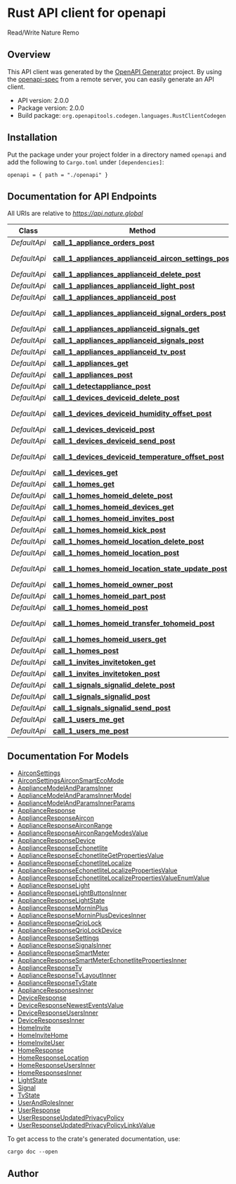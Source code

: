 # Rust API client for openapi

Read/Write Nature Remo


## Overview

This API client was generated by the [OpenAPI Generator](https://openapi-generator.tech) project.  By using the [openapi-spec](https://openapis.org) from a remote server, you can easily generate an API client.

- API version: 2.0.0
- Package version: 2.0.0
- Build package: `org.openapitools.codegen.languages.RustClientCodegen`

## Installation

Put the package under your project folder in a directory named `openapi` and add the following to `Cargo.toml` under `[dependencies]`:

```
openapi = { path = "./openapi" }
```

## Documentation for API Endpoints

All URIs are relative to *https://api.nature.global*

Class | Method | HTTP request | Description
------------ | ------------- | ------------- | -------------
*DefaultApi* | [**call_1_appliance_orders_post**](docs/DefaultApi.md#call_1_appliance_orders_post) | **POST** /1/appliance_orders | 
*DefaultApi* | [**call_1_appliances_applianceid_aircon_settings_post**](docs/DefaultApi.md#call_1_appliances_applianceid_aircon_settings_post) | **POST** /1/appliances/{applianceid}/aircon_settings | 
*DefaultApi* | [**call_1_appliances_applianceid_delete_post**](docs/DefaultApi.md#call_1_appliances_applianceid_delete_post) | **POST** /1/appliances/{applianceid}/delete | 
*DefaultApi* | [**call_1_appliances_applianceid_light_post**](docs/DefaultApi.md#call_1_appliances_applianceid_light_post) | **POST** /1/appliances/{applianceid}/light | 
*DefaultApi* | [**call_1_appliances_applianceid_post**](docs/DefaultApi.md#call_1_appliances_applianceid_post) | **POST** /1/appliances/{applianceid} | 
*DefaultApi* | [**call_1_appliances_applianceid_signal_orders_post**](docs/DefaultApi.md#call_1_appliances_applianceid_signal_orders_post) | **POST** /1/appliances/{applianceid}/signal_orders | 
*DefaultApi* | [**call_1_appliances_applianceid_signals_get**](docs/DefaultApi.md#call_1_appliances_applianceid_signals_get) | **GET** /1/appliances/{applianceid}/signals | 
*DefaultApi* | [**call_1_appliances_applianceid_signals_post**](docs/DefaultApi.md#call_1_appliances_applianceid_signals_post) | **POST** /1/appliances/{applianceid}/signals | 
*DefaultApi* | [**call_1_appliances_applianceid_tv_post**](docs/DefaultApi.md#call_1_appliances_applianceid_tv_post) | **POST** /1/appliances/{applianceid}/tv | 
*DefaultApi* | [**call_1_appliances_get**](docs/DefaultApi.md#call_1_appliances_get) | **GET** /1/appliances | 
*DefaultApi* | [**call_1_appliances_post**](docs/DefaultApi.md#call_1_appliances_post) | **POST** /1/appliances | 
*DefaultApi* | [**call_1_detectappliance_post**](docs/DefaultApi.md#call_1_detectappliance_post) | **POST** /1/detectappliance | 
*DefaultApi* | [**call_1_devices_deviceid_delete_post**](docs/DefaultApi.md#call_1_devices_deviceid_delete_post) | **POST** /1/devices/{deviceid}/delete | 
*DefaultApi* | [**call_1_devices_deviceid_humidity_offset_post**](docs/DefaultApi.md#call_1_devices_deviceid_humidity_offset_post) | **POST** /1/devices/{deviceid}/humidity_offset | 
*DefaultApi* | [**call_1_devices_deviceid_post**](docs/DefaultApi.md#call_1_devices_deviceid_post) | **POST** /1/devices/{deviceid} | 
*DefaultApi* | [**call_1_devices_deviceid_send_post**](docs/DefaultApi.md#call_1_devices_deviceid_send_post) | **POST** /1/devices/{deviceid}/send | 
*DefaultApi* | [**call_1_devices_deviceid_temperature_offset_post**](docs/DefaultApi.md#call_1_devices_deviceid_temperature_offset_post) | **POST** /1/devices/{deviceid}/temperature_offset | 
*DefaultApi* | [**call_1_devices_get**](docs/DefaultApi.md#call_1_devices_get) | **GET** /1/devices | 
*DefaultApi* | [**call_1_homes_get**](docs/DefaultApi.md#call_1_homes_get) | **GET** /1/homes | 
*DefaultApi* | [**call_1_homes_homeid_delete_post**](docs/DefaultApi.md#call_1_homes_homeid_delete_post) | **POST** /1/homes/{homeid}/delete | 
*DefaultApi* | [**call_1_homes_homeid_devices_get**](docs/DefaultApi.md#call_1_homes_homeid_devices_get) | **GET** /1/homes/{homeid}/devices | 
*DefaultApi* | [**call_1_homes_homeid_invites_post**](docs/DefaultApi.md#call_1_homes_homeid_invites_post) | **POST** /1/homes/{homeid}/invites | 
*DefaultApi* | [**call_1_homes_homeid_kick_post**](docs/DefaultApi.md#call_1_homes_homeid_kick_post) | **POST** /1/homes/{homeid}/kick | 
*DefaultApi* | [**call_1_homes_homeid_location_delete_post**](docs/DefaultApi.md#call_1_homes_homeid_location_delete_post) | **POST** /1/homes/{homeid}/location/delete | 
*DefaultApi* | [**call_1_homes_homeid_location_post**](docs/DefaultApi.md#call_1_homes_homeid_location_post) | **POST** /1/homes/{homeid}/location | 
*DefaultApi* | [**call_1_homes_homeid_location_state_update_post**](docs/DefaultApi.md#call_1_homes_homeid_location_state_update_post) | **POST** /1/homes/{homeid}/location_state/update | 
*DefaultApi* | [**call_1_homes_homeid_owner_post**](docs/DefaultApi.md#call_1_homes_homeid_owner_post) | **POST** /1/homes/{homeid}/owner | 
*DefaultApi* | [**call_1_homes_homeid_part_post**](docs/DefaultApi.md#call_1_homes_homeid_part_post) | **POST** /1/homes/{homeid}/part | 
*DefaultApi* | [**call_1_homes_homeid_post**](docs/DefaultApi.md#call_1_homes_homeid_post) | **POST** /1/homes/{homeid} | 
*DefaultApi* | [**call_1_homes_homeid_transfer_tohomeid_post**](docs/DefaultApi.md#call_1_homes_homeid_transfer_tohomeid_post) | **POST** /1/homes/{homeid}/transfer/{tohomeid} | 
*DefaultApi* | [**call_1_homes_homeid_users_get**](docs/DefaultApi.md#call_1_homes_homeid_users_get) | **GET** /1/homes/{homeid}/users | 
*DefaultApi* | [**call_1_homes_post**](docs/DefaultApi.md#call_1_homes_post) | **POST** /1/homes | 
*DefaultApi* | [**call_1_invites_invitetoken_get**](docs/DefaultApi.md#call_1_invites_invitetoken_get) | **GET** /1/invites/{invitetoken} | 
*DefaultApi* | [**call_1_invites_invitetoken_post**](docs/DefaultApi.md#call_1_invites_invitetoken_post) | **POST** /1/invites/{invitetoken} | 
*DefaultApi* | [**call_1_signals_signalid_delete_post**](docs/DefaultApi.md#call_1_signals_signalid_delete_post) | **POST** /1/signals/{signalid}/delete | 
*DefaultApi* | [**call_1_signals_signalid_post**](docs/DefaultApi.md#call_1_signals_signalid_post) | **POST** /1/signals/{signalid} | 
*DefaultApi* | [**call_1_signals_signalid_send_post**](docs/DefaultApi.md#call_1_signals_signalid_send_post) | **POST** /1/signals/{signalid}/send | 
*DefaultApi* | [**call_1_users_me_get**](docs/DefaultApi.md#call_1_users_me_get) | **GET** /1/users/me | 
*DefaultApi* | [**call_1_users_me_post**](docs/DefaultApi.md#call_1_users_me_post) | **POST** /1/users/me | 


## Documentation For Models

 - [AirconSettings](docs/AirconSettings.md)
 - [AirconSettingsAirconSmartEcoMode](docs/AirconSettingsAirconSmartEcoMode.md)
 - [ApplianceModelAndParamsInner](docs/ApplianceModelAndParamsInner.md)
 - [ApplianceModelAndParamsInnerModel](docs/ApplianceModelAndParamsInnerModel.md)
 - [ApplianceModelAndParamsInnerParams](docs/ApplianceModelAndParamsInnerParams.md)
 - [ApplianceResponse](docs/ApplianceResponse.md)
 - [ApplianceResponseAircon](docs/ApplianceResponseAircon.md)
 - [ApplianceResponseAirconRange](docs/ApplianceResponseAirconRange.md)
 - [ApplianceResponseAirconRangeModesValue](docs/ApplianceResponseAirconRangeModesValue.md)
 - [ApplianceResponseDevice](docs/ApplianceResponseDevice.md)
 - [ApplianceResponseEchonetlite](docs/ApplianceResponseEchonetlite.md)
 - [ApplianceResponseEchonetliteGetPropertiesValue](docs/ApplianceResponseEchonetliteGetPropertiesValue.md)
 - [ApplianceResponseEchonetliteLocalize](docs/ApplianceResponseEchonetliteLocalize.md)
 - [ApplianceResponseEchonetliteLocalizePropertiesValue](docs/ApplianceResponseEchonetliteLocalizePropertiesValue.md)
 - [ApplianceResponseEchonetliteLocalizePropertiesValueEnumValue](docs/ApplianceResponseEchonetliteLocalizePropertiesValueEnumValue.md)
 - [ApplianceResponseLight](docs/ApplianceResponseLight.md)
 - [ApplianceResponseLightButtonsInner](docs/ApplianceResponseLightButtonsInner.md)
 - [ApplianceResponseLightState](docs/ApplianceResponseLightState.md)
 - [ApplianceResponseMorninPlus](docs/ApplianceResponseMorninPlus.md)
 - [ApplianceResponseMorninPlusDevicesInner](docs/ApplianceResponseMorninPlusDevicesInner.md)
 - [ApplianceResponseQrioLock](docs/ApplianceResponseQrioLock.md)
 - [ApplianceResponseQrioLockDevice](docs/ApplianceResponseQrioLockDevice.md)
 - [ApplianceResponseSettings](docs/ApplianceResponseSettings.md)
 - [ApplianceResponseSignalsInner](docs/ApplianceResponseSignalsInner.md)
 - [ApplianceResponseSmartMeter](docs/ApplianceResponseSmartMeter.md)
 - [ApplianceResponseSmartMeterEchonetlitePropertiesInner](docs/ApplianceResponseSmartMeterEchonetlitePropertiesInner.md)
 - [ApplianceResponseTv](docs/ApplianceResponseTv.md)
 - [ApplianceResponseTvLayoutInner](docs/ApplianceResponseTvLayoutInner.md)
 - [ApplianceResponseTvState](docs/ApplianceResponseTvState.md)
 - [ApplianceResponsesInner](docs/ApplianceResponsesInner.md)
 - [DeviceResponse](docs/DeviceResponse.md)
 - [DeviceResponseNewestEventsValue](docs/DeviceResponseNewestEventsValue.md)
 - [DeviceResponseUsersInner](docs/DeviceResponseUsersInner.md)
 - [DeviceResponsesInner](docs/DeviceResponsesInner.md)
 - [HomeInvite](docs/HomeInvite.md)
 - [HomeInviteHome](docs/HomeInviteHome.md)
 - [HomeInviteUser](docs/HomeInviteUser.md)
 - [HomeResponse](docs/HomeResponse.md)
 - [HomeResponseLocation](docs/HomeResponseLocation.md)
 - [HomeResponseUsersInner](docs/HomeResponseUsersInner.md)
 - [HomeResponsesInner](docs/HomeResponsesInner.md)
 - [LightState](docs/LightState.md)
 - [Signal](docs/Signal.md)
 - [TvState](docs/TvState.md)
 - [UserAndRolesInner](docs/UserAndRolesInner.md)
 - [UserResponse](docs/UserResponse.md)
 - [UserResponseUpdatedPrivacyPolicy](docs/UserResponseUpdatedPrivacyPolicy.md)
 - [UserResponseUpdatedPrivacyPolicyLinksValue](docs/UserResponseUpdatedPrivacyPolicyLinksValue.md)


To get access to the crate's generated documentation, use:

```
cargo doc --open
```

## Author



